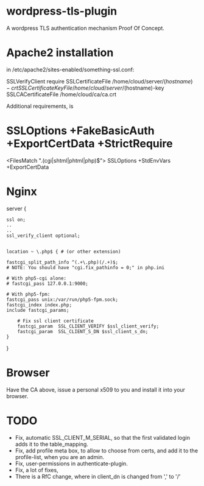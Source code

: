 # wordpress-tls-plugin
 A wordpress TLS authentication mechanism Proof Of Concept.

# Apache2 installation
 in /etc/apache2/sites-enabled/something-ssl.conf:

 SSLVerifyClient require
 SSLCertificateFile    /home/cloud/server/$(hostname)-crt
 SSLCertificateKeyFile /home/cloud/server/$(hostname)-key
 SSLCACertificateFile /home/cloud/ca/ca.crt

 Additional requirements, is

 # SSLOptions +FakeBasicAuth +ExportCertData +StrictRequire
 <FilesMatch "\.(cgi|shtml|phtml|php)$">
	SSLOptions +StdEnvVars +ExportCertData
 </FilesMatch>

# Nginx

 server {

    ssl on;
    ..
    ..
    ssl_verify_client optional;


    location ~ \.php$ { # (or other extension)

	fastcgi_split_path_info ^(.+\.php)(/.+)$;
	# NOTE: You should have "cgi.fix_pathinfo = 0;" in php.ini
	
	# With php5-cgi alone:
	# fastcgi_pass 127.0.0.1:9000;

	# With php5-fpm:
	fastcgi_pass unix:/var/run/php5-fpm.sock;
	fastcgi_index index.php;
	include fastcgi_params;

        # Fix ssl client certificate
        fastcgi_param  SSL_CLIENT_VERIFY $ssl_client_verify;
        fastcgi_param  SSL_CLIENT_S_DN $ssl_client_s_dn;
    }
 } 



# Browser
 Have the CA above, issue a personal x509 to you and install it into your browser.

# TODO
 * Fix, automatic SSL_CLIENT_M_SERIAL, so that the first validated login adds it to the table_mapping.
 * Fix, add profile meta box, to allow to choose from certs, and add it to the profile-list, when you are an admin.
 * Fix, user-permissions in authenticate-plugin.
 * Fix, a lot of fixes, 
 * There is a RfC change, where in client_dn is changed from ',' to '/'


